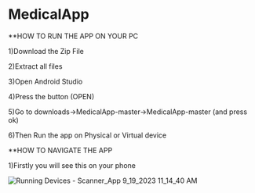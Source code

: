 # MedicalApp
**HOW TO RUN THE APP ON YOUR PC

1)Download the Zip File

2)Extract all files

3)Open Android Studio

4)Press the button (OPEN)

5)Go to downloads->MedicalApp-master->MedicalApp-master (and press ok)

6)Then Run the app on Physical or Virtual device

**HOW TO NAVIGATE THE APP

1)Firstly you will see this on your phone

![Running Devices - Scanner_App 9_19_2023 11_14_40 AM](https://github.com/St0011/MedicalApp/assets/59256689/e3898963-f48c-448a-8ef3-3a5939ee63d2)
